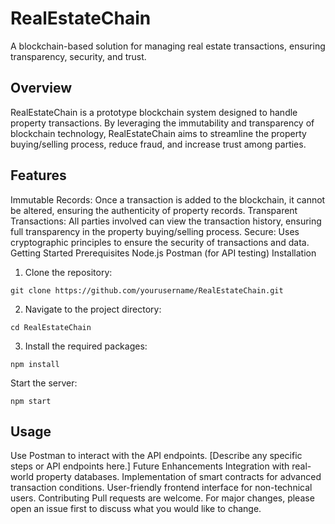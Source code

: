 

# RealEstateChain
A blockchain-based solution for managing real estate transactions, ensuring transparency, security, and trust.

## Overview
RealEstateChain is a prototype blockchain system designed to handle property transactions. By leveraging the immutability and transparency of blockchain technology, RealEstateChain aims to streamline the property buying/selling process, reduce fraud, and increase trust among parties.

## Features
Immutable Records: Once a transaction is added to the blockchain, it cannot be altered, ensuring the authenticity of property records.
Transparent Transactions: All parties involved can view the transaction history, ensuring full transparency in the property buying/selling process.
Secure: Uses cryptographic principles to ensure the security of transactions and data.
Getting Started
Prerequisites
Node.js
Postman (for API testing)
Installation

1. Clone the repository:

```
git clone https://github.com/yourusername/RealEstateChain.git
```

2. Navigate to the project directory:

```
cd RealEstateChain
```
3. Install the required packages:

```
npm install
```
Start the server:
```
npm start
```
## Usage
Use Postman to interact with the API endpoints.
[Describe any specific steps or API endpoints here.]
Future Enhancements
Integration with real-world property databases.
Implementation of smart contracts for advanced transaction conditions.
User-friendly frontend interface for non-technical users.
Contributing
Pull requests are welcome. For major changes, please open an issue first to discuss what you would like to change.

